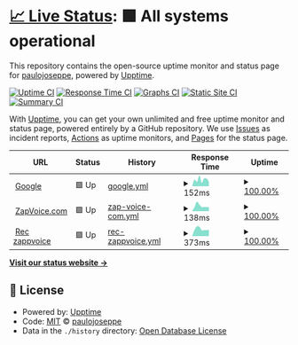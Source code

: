 # [📈 Live Status](https://paulojoseppe.github.io/uptimeValores): <!--live status--> **🟩 All systems operational**

This repository contains the open-source uptime monitor and status page for [paulojoseppe](https://paulojoseppe.github.io/uptimeValores), powered by [Upptime](https://github.com/upptime/upptime).

[![Uptime CI](https://github.com/paulojoseppe/uptimeValores/workflows/Uptime%20CI/badge.svg)](https://github.com/paulojoseppe/uptimeValores/actions?query=workflow%3A%22Uptime+CI%22)
[![Response Time CI](https://github.com/paulojoseppe/uptimeValores/workflows/Response%20Time%20CI/badge.svg)](https://github.com/paulojoseppe/uptimeValores/actions?query=workflow%3A%22Response+Time+CI%22)
[![Graphs CI](https://github.com/paulojoseppe/uptimeValores/workflows/Graphs%20CI/badge.svg)](https://github.com/paulojoseppe/uptimeValores/actions?query=workflow%3A%22Graphs+CI%22)
[![Static Site CI](https://github.com/paulojoseppe/uptimeValores/workflows/Static%20Site%20CI/badge.svg)](https://github.com/paulojoseppe/uptimeValores/actions?query=workflow%3A%22Static+Site+CI%22)
[![Summary CI](https://github.com/paulojoseppe/uptimeValores/workflows/Summary%20CI/badge.svg)](https://github.com/paulojoseppe/uptimeValores/actions?query=workflow%3A%22Summary+CI%22)

With [Upptime](https://upptime.js.org), you can get your own unlimited and free uptime monitor and status page, powered entirely by a GitHub repository. We use [Issues](https://github.com/paulojoseppe/uptimeValores/issues) as incident reports, [Actions](https://github.com/paulojoseppe/uptimeValores/actions) as uptime monitors, and [Pages](https://paulojoseppe.github.io/uptimeValores) for the status page.

<!--start: status pages-->
<!-- This summary is generated by Upptime (https://github.com/upptime/upptime) -->
<!-- Do not edit this manually, your changes will be overwritten -->
<!-- prettier-ignore -->
| URL | Status | History | Response Time | Uptime |
| --- | ------ | ------- | ------------- | ------ |
| <img alt="" src="https://icons.duckduckgo.com/ip3/www.google.com.br.ico" height="13"> [Google](https://www.google.com.br) | 🟩 Up | [google.yml](https://github.com/paulojoseppe/uptimeValores/commits/HEAD/history/google.yml) | <details><summary><img alt="Response time graph" src="./graphs/google/response-time-week.png" height="20"> 152ms</summary><br><a href="https://paulojoseppe.github.io/uptimeValores/history/google"><img alt="Response time 178" src="https://img.shields.io/endpoint?url=https%3A%2F%2Fraw.githubusercontent.com%2Fpaulojoseppe%2FuptimeValores%2FHEAD%2Fapi%2Fgoogle%2Fresponse-time.json"></a><br><a href="https://paulojoseppe.github.io/uptimeValores/history/google"><img alt="24-hour response time 222" src="https://img.shields.io/endpoint?url=https%3A%2F%2Fraw.githubusercontent.com%2Fpaulojoseppe%2FuptimeValores%2FHEAD%2Fapi%2Fgoogle%2Fresponse-time-day.json"></a><br><a href="https://paulojoseppe.github.io/uptimeValores/history/google"><img alt="7-day response time 152" src="https://img.shields.io/endpoint?url=https%3A%2F%2Fraw.githubusercontent.com%2Fpaulojoseppe%2FuptimeValores%2FHEAD%2Fapi%2Fgoogle%2Fresponse-time-week.json"></a><br><a href="https://paulojoseppe.github.io/uptimeValores/history/google"><img alt="30-day response time 169" src="https://img.shields.io/endpoint?url=https%3A%2F%2Fraw.githubusercontent.com%2Fpaulojoseppe%2FuptimeValores%2FHEAD%2Fapi%2Fgoogle%2Fresponse-time-month.json"></a><br><a href="https://paulojoseppe.github.io/uptimeValores/history/google"><img alt="1-year response time 178" src="https://img.shields.io/endpoint?url=https%3A%2F%2Fraw.githubusercontent.com%2Fpaulojoseppe%2FuptimeValores%2FHEAD%2Fapi%2Fgoogle%2Fresponse-time-year.json"></a></details> | <details><summary><a href="https://paulojoseppe.github.io/uptimeValores/history/google">100.00%</a></summary><a href="https://paulojoseppe.github.io/uptimeValores/history/google"><img alt="All-time uptime 100.00%" src="https://img.shields.io/endpoint?url=https%3A%2F%2Fraw.githubusercontent.com%2Fpaulojoseppe%2FuptimeValores%2FHEAD%2Fapi%2Fgoogle%2Fuptime.json"></a><br><a href="https://paulojoseppe.github.io/uptimeValores/history/google"><img alt="24-hour uptime 100.00%" src="https://img.shields.io/endpoint?url=https%3A%2F%2Fraw.githubusercontent.com%2Fpaulojoseppe%2FuptimeValores%2FHEAD%2Fapi%2Fgoogle%2Fuptime-day.json"></a><br><a href="https://paulojoseppe.github.io/uptimeValores/history/google"><img alt="7-day uptime 100.00%" src="https://img.shields.io/endpoint?url=https%3A%2F%2Fraw.githubusercontent.com%2Fpaulojoseppe%2FuptimeValores%2FHEAD%2Fapi%2Fgoogle%2Fuptime-week.json"></a><br><a href="https://paulojoseppe.github.io/uptimeValores/history/google"><img alt="30-day uptime 100.00%" src="https://img.shields.io/endpoint?url=https%3A%2F%2Fraw.githubusercontent.com%2Fpaulojoseppe%2FuptimeValores%2FHEAD%2Fapi%2Fgoogle%2Fuptime-month.json"></a><br><a href="https://paulojoseppe.github.io/uptimeValores/history/google"><img alt="1-year uptime 100.00%" src="https://img.shields.io/endpoint?url=https%3A%2F%2Fraw.githubusercontent.com%2Fpaulojoseppe%2FuptimeValores%2FHEAD%2Fapi%2Fgoogle%2Fuptime-year.json"></a></details>
| <img alt="" src="https://icons.duckduckgo.com/ip3/zapvoice.com.ico" height="13"> [ZapVoice.com](https://zapvoice.com) | 🟩 Up | [zap-voice-com.yml](https://github.com/paulojoseppe/uptimeValores/commits/HEAD/history/zap-voice-com.yml) | <details><summary><img alt="Response time graph" src="./graphs/zap-voice-com/response-time-week.png" height="20"> 138ms</summary><br><a href="https://paulojoseppe.github.io/uptimeValores/history/zap-voice-com"><img alt="Response time 162" src="https://img.shields.io/endpoint?url=https%3A%2F%2Fraw.githubusercontent.com%2Fpaulojoseppe%2FuptimeValores%2FHEAD%2Fapi%2Fzap-voice-com%2Fresponse-time.json"></a><br><a href="https://paulojoseppe.github.io/uptimeValores/history/zap-voice-com"><img alt="24-hour response time 106" src="https://img.shields.io/endpoint?url=https%3A%2F%2Fraw.githubusercontent.com%2Fpaulojoseppe%2FuptimeValores%2FHEAD%2Fapi%2Fzap-voice-com%2Fresponse-time-day.json"></a><br><a href="https://paulojoseppe.github.io/uptimeValores/history/zap-voice-com"><img alt="7-day response time 138" src="https://img.shields.io/endpoint?url=https%3A%2F%2Fraw.githubusercontent.com%2Fpaulojoseppe%2FuptimeValores%2FHEAD%2Fapi%2Fzap-voice-com%2Fresponse-time-week.json"></a><br><a href="https://paulojoseppe.github.io/uptimeValores/history/zap-voice-com"><img alt="30-day response time 159" src="https://img.shields.io/endpoint?url=https%3A%2F%2Fraw.githubusercontent.com%2Fpaulojoseppe%2FuptimeValores%2FHEAD%2Fapi%2Fzap-voice-com%2Fresponse-time-month.json"></a><br><a href="https://paulojoseppe.github.io/uptimeValores/history/zap-voice-com"><img alt="1-year response time 162" src="https://img.shields.io/endpoint?url=https%3A%2F%2Fraw.githubusercontent.com%2Fpaulojoseppe%2FuptimeValores%2FHEAD%2Fapi%2Fzap-voice-com%2Fresponse-time-year.json"></a></details> | <details><summary><a href="https://paulojoseppe.github.io/uptimeValores/history/zap-voice-com">100.00%</a></summary><a href="https://paulojoseppe.github.io/uptimeValores/history/zap-voice-com"><img alt="All-time uptime 100.00%" src="https://img.shields.io/endpoint?url=https%3A%2F%2Fraw.githubusercontent.com%2Fpaulojoseppe%2FuptimeValores%2FHEAD%2Fapi%2Fzap-voice-com%2Fuptime.json"></a><br><a href="https://paulojoseppe.github.io/uptimeValores/history/zap-voice-com"><img alt="24-hour uptime 100.00%" src="https://img.shields.io/endpoint?url=https%3A%2F%2Fraw.githubusercontent.com%2Fpaulojoseppe%2FuptimeValores%2FHEAD%2Fapi%2Fzap-voice-com%2Fuptime-day.json"></a><br><a href="https://paulojoseppe.github.io/uptimeValores/history/zap-voice-com"><img alt="7-day uptime 100.00%" src="https://img.shields.io/endpoint?url=https%3A%2F%2Fraw.githubusercontent.com%2Fpaulojoseppe%2FuptimeValores%2FHEAD%2Fapi%2Fzap-voice-com%2Fuptime-week.json"></a><br><a href="https://paulojoseppe.github.io/uptimeValores/history/zap-voice-com"><img alt="30-day uptime 100.00%" src="https://img.shields.io/endpoint?url=https%3A%2F%2Fraw.githubusercontent.com%2Fpaulojoseppe%2FuptimeValores%2FHEAD%2Fapi%2Fzap-voice-com%2Fuptime-month.json"></a><br><a href="https://paulojoseppe.github.io/uptimeValores/history/zap-voice-com"><img alt="1-year uptime 100.00%" src="https://img.shields.io/endpoint?url=https%3A%2F%2Fraw.githubusercontent.com%2Fpaulojoseppe%2FuptimeValores%2FHEAD%2Fapi%2Fzap-voice-com%2Fuptime-year.json"></a></details>
| <img alt="" src="https://icons.duckduckgo.com/ip3/rec.zappvoice.top.ico" height="13"> [Rec zappvoice](https://rec.zappvoice.top) | 🟩 Up | [rec-zappvoice.yml](https://github.com/paulojoseppe/uptimeValores/commits/HEAD/history/rec-zappvoice.yml) | <details><summary><img alt="Response time graph" src="./graphs/rec-zappvoice/response-time-week.png" height="20"> 373ms</summary><br><a href="https://paulojoseppe.github.io/uptimeValores/history/rec-zappvoice"><img alt="Response time 482" src="https://img.shields.io/endpoint?url=https%3A%2F%2Fraw.githubusercontent.com%2Fpaulojoseppe%2FuptimeValores%2FHEAD%2Fapi%2Frec-zappvoice%2Fresponse-time.json"></a><br><a href="https://paulojoseppe.github.io/uptimeValores/history/rec-zappvoice"><img alt="24-hour response time 313" src="https://img.shields.io/endpoint?url=https%3A%2F%2Fraw.githubusercontent.com%2Fpaulojoseppe%2FuptimeValores%2FHEAD%2Fapi%2Frec-zappvoice%2Fresponse-time-day.json"></a><br><a href="https://paulojoseppe.github.io/uptimeValores/history/rec-zappvoice"><img alt="7-day response time 373" src="https://img.shields.io/endpoint?url=https%3A%2F%2Fraw.githubusercontent.com%2Fpaulojoseppe%2FuptimeValores%2FHEAD%2Fapi%2Frec-zappvoice%2Fresponse-time-week.json"></a><br><a href="https://paulojoseppe.github.io/uptimeValores/history/rec-zappvoice"><img alt="30-day response time 411" src="https://img.shields.io/endpoint?url=https%3A%2F%2Fraw.githubusercontent.com%2Fpaulojoseppe%2FuptimeValores%2FHEAD%2Fapi%2Frec-zappvoice%2Fresponse-time-month.json"></a><br><a href="https://paulojoseppe.github.io/uptimeValores/history/rec-zappvoice"><img alt="1-year response time 482" src="https://img.shields.io/endpoint?url=https%3A%2F%2Fraw.githubusercontent.com%2Fpaulojoseppe%2FuptimeValores%2FHEAD%2Fapi%2Frec-zappvoice%2Fresponse-time-year.json"></a></details> | <details><summary><a href="https://paulojoseppe.github.io/uptimeValores/history/rec-zappvoice">100.00%</a></summary><a href="https://paulojoseppe.github.io/uptimeValores/history/rec-zappvoice"><img alt="All-time uptime 100.00%" src="https://img.shields.io/endpoint?url=https%3A%2F%2Fraw.githubusercontent.com%2Fpaulojoseppe%2FuptimeValores%2FHEAD%2Fapi%2Frec-zappvoice%2Fuptime.json"></a><br><a href="https://paulojoseppe.github.io/uptimeValores/history/rec-zappvoice"><img alt="24-hour uptime 100.00%" src="https://img.shields.io/endpoint?url=https%3A%2F%2Fraw.githubusercontent.com%2Fpaulojoseppe%2FuptimeValores%2FHEAD%2Fapi%2Frec-zappvoice%2Fuptime-day.json"></a><br><a href="https://paulojoseppe.github.io/uptimeValores/history/rec-zappvoice"><img alt="7-day uptime 100.00%" src="https://img.shields.io/endpoint?url=https%3A%2F%2Fraw.githubusercontent.com%2Fpaulojoseppe%2FuptimeValores%2FHEAD%2Fapi%2Frec-zappvoice%2Fuptime-week.json"></a><br><a href="https://paulojoseppe.github.io/uptimeValores/history/rec-zappvoice"><img alt="30-day uptime 100.00%" src="https://img.shields.io/endpoint?url=https%3A%2F%2Fraw.githubusercontent.com%2Fpaulojoseppe%2FuptimeValores%2FHEAD%2Fapi%2Frec-zappvoice%2Fuptime-month.json"></a><br><a href="https://paulojoseppe.github.io/uptimeValores/history/rec-zappvoice"><img alt="1-year uptime 100.00%" src="https://img.shields.io/endpoint?url=https%3A%2F%2Fraw.githubusercontent.com%2Fpaulojoseppe%2FuptimeValores%2FHEAD%2Fapi%2Frec-zappvoice%2Fuptime-year.json"></a></details>

<!--end: status pages-->

[**Visit our status website →**](https://paulojoseppe.github.io/uptimeValores)

## 📄 License

- Powered by: [Upptime](https://github.com/upptime/upptime)
- Code: [MIT](./LICENSE) © [paulojoseppe](https://paulojoseppe.github.io/uptimeValores)
- Data in the `./history` directory: [Open Database License](https://opendatacommons.org/licenses/odbl/1-0/)
